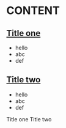 <h1>CONTENT</h1>


[<h2>Title one</h2>](#title_one)
  <ul>
    <li>hello</li>
    <li>abc</li>
    <li>def</li>
   </ul>
</ul>

[<h2>Title two</h2>](#title_two)
  <ul>
    <li>hello</li>
    <li>abc</li>
    <li>def</li>
   </ul>
</ul>


<a name="title_one">Title one</a>
<a name="title_two">Title two</a>
